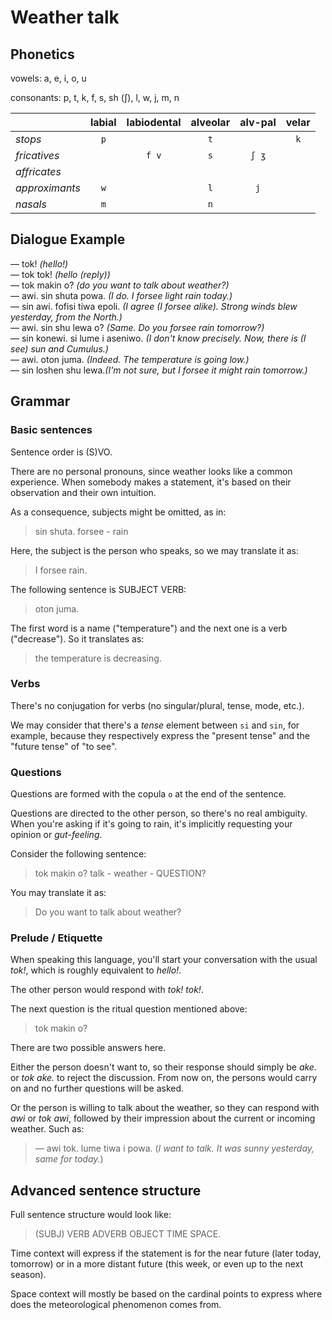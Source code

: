 # Weather talk

## Phonetics

vowels: a, e, i, o, u

consonants: p, t, k, f, s, sh (ʃ), l, w, j, m, n

|                | labial | labiodental | alveolar | alv-pal | velar |
|:---------------|:------:|:-----------:|:--------:|:-------:|:-----:|
| *stops*        |  `p`   |             |   `t`    |         |  `k`  |
| *fricatives*   |        |    `f v`    |   `s`    |  `ʃ ʒ`  |       |
| *affricates*   |        |             |          |         |       |
| *approximants* |  `w`   |             |   `l`    |   `j`   |       |
| *nasals*       |  `m`   |             |   `n`    |         |       |

## Dialogue Example

— tok! *(hello!)*  
— tok tok! *(hello (reply))*  
— tok makin o? *(do you want to talk about weather?)*  
— awi. sin shuta powa. *(I do. I forsee light rain today.)*  
— sin awi. fofisi tiwa epoli. *(I agree (I forsee alike). Strong winds blew yesterday, from the North.)*  
— awi. sin shu lewa o? *(Same. Do you forsee rain tomorrow?)*  
— sin konewi. si lume i aseniwo. *(I don't know precisely. Now, there is (I see) sun and Cumulus.)*  
— awi. oton juma. *(Indeed. The temperature is going low.)*  
— sin loshen shu lewa.*(I'm not sure, but I forsee it might rain tomorrow.)*

## Grammar

### Basic sentences

Sentence order is (S)VO.

There are no personal pronouns, since weather looks like a common experience. When somebody makes a statement, it's based on their observation and their own intuition.

As a consequence, subjects might be omitted, as in:

> sin shuta.
> forsee - rain

Here, the subject is the person who speaks, so we may translate it as:

> I forsee rain.

The following sentence is SUBJECT VERB:

> oton juma.

The first word is a name ("temperature") and the next one is a verb ("decrease"). So it translates as:

> the temperature is decreasing.

### Verbs

There's no conjugation for verbs (no singular/plural, tense, mode, etc.).

We may consider that there's a *tense* element between `si` and `sin`, for example, because they respectively express the "present tense" and the "future tense" of "to see".

### Questions

Questions are formed with the copula `o` at the end of the sentence.

Questions are directed to the other person, so there's no real ambiguity. When you're asking if it's going to rain, it's implicitly requesting your opinion or *gut-feeling*.

Consider the following sentence:

> tok makin o?
> talk - weather - QUESTION?

You may translate it as:

> Do you want to talk about weather?

### Prelude / Etiquette

When speaking this language, you'll start your conversation with the usual *tok!*, which is roughly equivalent to *hello!*.

The other person would respond with *tok! tok!*.

The next question is the ritual question mentioned above:

> tok makin o?

There are two possible answers here.

Either the person doesn't want to, so their response should simply be *ake.* or *tok ake.* to reject the discussion. From now on, the persons would carry on and no further questions will be asked.

Or the person is willing to talk about the weather, so they can respond with *awi* or *tok awi*, followed by their impression about the current or incoming weather. Such as:

> — awi tok. lume tiwa i powa. (*I want to talk. It was sunny yesterday, same for today.*)

## Advanced sentence structure

Full sentence structure would look like:

> (SUBJ) VERB ADVERB OBJECT TIME SPACE.

Time context will express if the statement is for the near future (later today, tomorrow) or in a more distant future (this week, or even up to the next season).

Space context will mostly be based on the cardinal points to express where does the meteorological phenomenon comes from.
